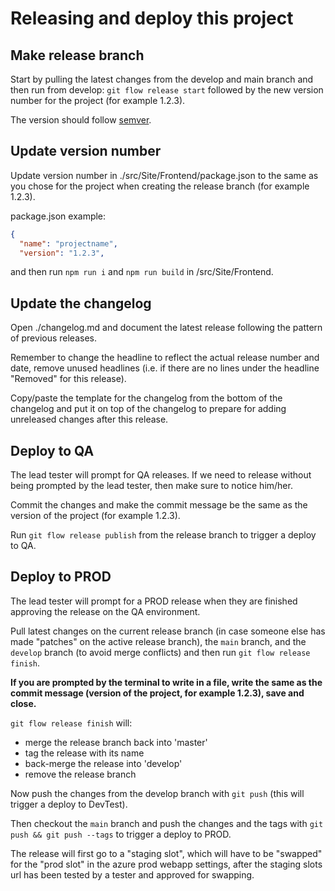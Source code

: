 # Releasing and deploy this project

## Make release branch

Start by pulling the latest changes from the develop and main branch and then
run from develop: `git flow release start` followed by the new version number
for the project (for example 1.2.3).

The version should follow [semver](https://semver.org/).

## Update version number

Update version number in ./src/Site/Frontend/package.json to the same as you
chose for the project when creating the release branch (for example 1.2.3).

package.json example:

```json
{
  "name": "projectname",
  "version": "1.2.3",
```

and then run `npm run i` and `npm run build` in /src/Site/Frontend.

## Update the changelog

Open ./changelog.md and document the latest release following the pattern of
previous releases.

Remember to change the headline to reflect the actual release number and date,
remove unused headlines (i.e. if there are no lines under the headline "Removed"
for this release).

Copy/paste the template for the changelog from the bottom of the changelog and
put it on top of the changelog to prepare for adding unreleased changes after
this release.

## Deploy to QA

The lead tester will prompt for QA releases. If we need to release without being
prompted by the lead tester, then make sure to notice him/her.

Commit the changes and make the commit message be the same as the version of the
project (for example 1.2.3).

Run `git flow release publish` from the release branch to trigger a deploy to
QA.

## Deploy to PROD

The lead tester will prompt for a PROD release when they are finished approving
the release on the QA environment.

Pull latest changes on the current release branch (in case someone else has made
"patches" on the active release branch), the `main` branch, and the `develop`
branch (to avoid merge conflicts) and then run `git flow release finish`.

**If you are prompted by the terminal to write in a file, write the same as the
commit message (version of the project, for example 1.2.3), save and close.**

`git flow release finish` will:

- merge the release branch back into 'master'
- tag the release with its name
- back-merge the release into 'develop'
- remove the release branch

Now push the changes from the develop branch with `git push` (this will trigger
a deploy to DevTest).

Then checkout the `main` branch and push the changes and the tags with
`git push && git push --tags` to trigger a deploy to PROD.

The release will first go to a "staging slot", which will have to be "swapped"
for the "prod slot" in the azure prod webapp settings, after the staging slots
url has been tested by a tester and approved for swapping.
